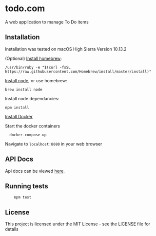 # todo.com

A web application to manage To Do items


## Installation

Installation was tested on macOS High Sierra Version 10.13.2


(Optional) [Install homebrew](https://brew.sh/):

`/usr/bin/ruby -e "$(curl -fsSL https://raw.githubusercontent.com/Homebrew/install/master/install)"`


[Install node](https://nodejs.org/en/download/), or use homebrew:

`brew install node`


Install node dependancies:

`npm install`


[Install Docker](https://docs.docker.com/install/)


Start the docker containers

```
  docker-compose up
```

Navigate to `localhost:8080` in your web browser


## API Docs

Api docs can be viewed [here](/api/docs/README.md).


## Running tests

```
	npm test
```


## License

This project is licensed under the MIT License - see the [LICENSE](LICENSE) file for details